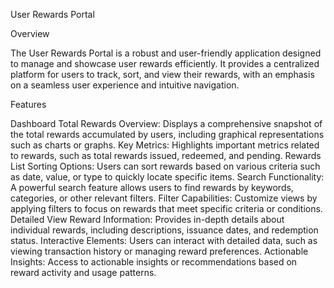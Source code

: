 User Rewards Portal

Overview

The User Rewards Portal is a robust and user-friendly application designed to manage and showcase user rewards efficiently. It provides a centralized platform for users to track, sort, and view their rewards, with an emphasis on a seamless user experience and intuitive navigation.

Features

Dashboard
Total Rewards Overview: Displays a comprehensive snapshot of the total rewards accumulated by users, including graphical representations such as charts or graphs.
Key Metrics: Highlights important metrics related to rewards, such as total rewards issued, redeemed, and pending.
Rewards List
Sorting Options: Users can sort rewards based on various criteria such as date, value, or type to quickly locate specific items.
Search Functionality: A powerful search feature allows users to find rewards by keywords, categories, or other relevant filters.
Filter Capabilities: Customize views by applying filters to focus on rewards that meet specific criteria or conditions.
Detailed View
Reward Information: Provides in-depth details about individual rewards, including descriptions, issuance dates, and redemption status.
Interactive Elements: Users can interact with detailed data, such as viewing transaction history or managing reward preferences.
Actionable Insights: Access to actionable insights or recommendations based on reward activity and usage patterns.